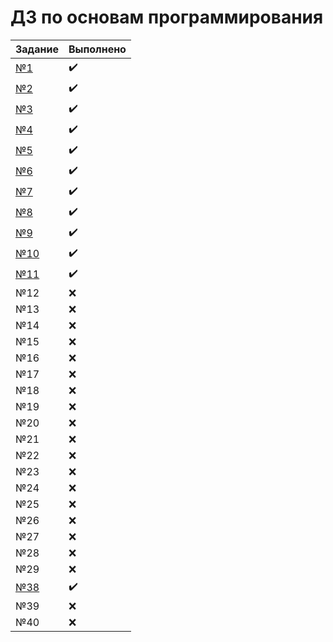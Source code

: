 # ДЗ по основам программирования

| Задание | Выполнено |
| - | - |
| [№1](tasks/1.jl) | ✔️ |
| [№2](tasks/2.jl) | ✔️ |
| [№3](tasks/3.jl) | ✔️ |
| [№4](tasks/4.jl) | ✔️ |
| [№5](tasks/5.jl) | ✔️ |
| [№6](tasks/6.jl) | ✔️ |
| [№7](tasks/7.jl) | ✔️ |
| [№8](tasks/8.jl) | ✔️ |
| [№9](tasks/9.jl) | ✔️ |
| [№10](tasks/10.jl) | ✔️ |
| [№11](tasks/11.jl) | ✔️ |
| №12 | ❌ |
| №13 | ❌ |
| №14 | ❌ |
| №15 | ❌ |
| №16 | ❌ |
| №17 | ❌ |
| №18 | ❌ |
| №19 | ❌ |
| №20 | ❌ |
| №21 | ❌ |
| №22 | ❌ |
| №23 | ❌ |
| №24 | ❌ |
| №25 | ❌ |
| №26 | ❌ |
| №27 | ❌ |
| №28 | ❌ |
| №29 | ❌ |
| [№38](tasks/38.jl) | ✔️ |
| №39 | ❌ |
| №40 | ❌ |